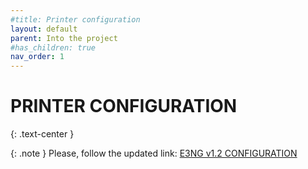 ```yaml
---
#title: Printer configuration
layout: default
parent: Into the project
#has_children: true
nav_order: 1
---
```


# PRINTER CONFIGURATION
{: .text-center }

{: .note }
Please, follow the updated link: [E3NG v1.2 CONFIGURATION]

[E3NG v1.2 CONFIGURATION]: https://rh3d.xyz/E3NG_v1_2/advanced/config
